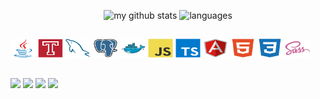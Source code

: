 <!-- status codes -->
<a align="center">
    <p align="center">
    <img src="https://github-readme-stats.vercel.app/api?username=juvsnicacio&show_icons=true&theme=tokyonight" alt="my github stats" width="420"/>&nbsp;<img src="https://github-readme-stats.vercel.app/api/top-langs/?username=juvsnicacio&layout=compact&theme=tokyonight" alt="languages" height="165">
    </p>
</a>



##

<p align="left">
<img src="https://raw.githubusercontent.com/devicons/devicon/master/icons/java/java-original.svg" width="40px" height="30px"/>
<img src="https://raw.githubusercontent.com/devicons/devicon/master/icons/travis/travis-plain.svg" width="40px" height="30px"/>
<img src="https://raw.githubusercontent.com/devicons/devicon/master/icons/mysql/mysql-original.svg" width="40px" height="30px"/>
<img src="https://raw.githubusercontent.com/devicons/devicon/master/icons/postgresql/postgresql-original.svg" width="40px" height="30px"/>
<img src="https://raw.githubusercontent.com/devicons/devicon/master/icons/docker/docker-original.svg" width="40px" height="30px"/>
<img src="https://raw.githubusercontent.com/devicons/devicon/master/icons/javascript/javascript-original.svg" width="40px" height="30px"/>
<img src="https://raw.githubusercontent.com/devicons/devicon/master/icons/typescript/typescript-original.svg" width="40px" height="30px"/>
<img src="https://raw.githubusercontent.com/devicons/devicon/master/icons/angularjs/angularjs-original.svg" width="40px" height="30px"/>
<img src="https://raw.githubusercontent.com/devicons/devicon/master/icons/html5/html5-plain.svg" width="40px" height="30px"/>
<img src="https://raw.githubusercontent.com/devicons/devicon/master/icons/css3/css3-plain.svg" width="40px" height="30px"/>
<img src="https://raw.githubusercontent.com/devicons/devicon/master/icons/sass/sass-original.svg" width="40px" height="30px"/>

</p>

## 
<div> 
    <a href="https://www.linkedin.com/in/juvanderson-nicacio" target="_blank"><img src="https://img.shields.io/badge/-LinkedIn-%230077B5?style=for-the-badge&logo=linkedin&logoColor=white" target="_blank"></a> 
  <a href="https://instagram.com/juvsnicacio" target="_blank"><img src="https://img.shields.io/badge/-Instagram-%23E4405F?style=for-the-badge&logo=instagram&logoColor=white" target="_blank"></a>
 	<a href="https://www.twitch.tv/nicacio_" target="_blank"><img src="https://img.shields.io/badge/Twitch-9146FF?style=for-the-badge&logo=twitch&logoColor=white" target="_blank"></a> 
  <a href = "mailto:juvandersonns@gmail.com"><img src="https://img.shields.io/badge/-Gmail-%23333?style=for-the-badge&logo=gmail&logoColor=white" target="_blank"></a>
  
 
</div>
